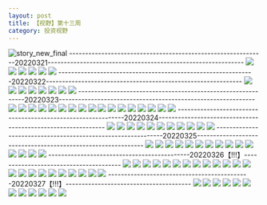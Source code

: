 ```yaml
---
layout: post
title: 【视野】第十三周
category: 投资视野
---
```

![story_new_final](http://rdr022gcy.hd-bkt.clouddn.com/img/story_new_final_0322.png)
-------------------------------------------------------------20220321-------------------------------------------------------------
![](http://rdr022gcy.hd-bkt.clouddn.com/img/factors-0321-2.PNG)
![](http://rdr022gcy.hd-bkt.clouddn.com/img/factors-0321-1.PNG)
![](http://rdr022gcy.hd-bkt.clouddn.com/img/factors-0321-3.png)
![](http://rdr022gcy.hd-bkt.clouddn.com/img/factors-0321-4.png)
![](http://rdr022gcy.hd-bkt.clouddn.com/img/factors-0321-5.png)
![](http://rdr022gcy.hd-bkt.clouddn.com/img/factors-0321-6.png)
-------------------------------------------------------------20220322-------------------------------------------------------------
![](http://rdr022gcy.hd-bkt.clouddn.com/img/factors-0322-1.png)
![](http://rdr022gcy.hd-bkt.clouddn.com/img/factors-0322-2.png)
![](http://rdr022gcy.hd-bkt.clouddn.com/img/factors-0322-3.png)
![](http://rdr022gcy.hd-bkt.clouddn.com/img/factors-0322-4.png)
![](http://rdr022gcy.hd-bkt.clouddn.com/img/factors-0322-5.png)
![](http://rdr022gcy.hd-bkt.clouddn.com/img/factors-0322-6.png)
![](http://rdr022gcy.hd-bkt.clouddn.com/img/factors-0322-7.png)
![](http://rdr022gcy.hd-bkt.clouddn.com/img/factors-0322-8.png)
-------------------------------------------------------------20220323-------------------------------------------------------------
![](http://rdr022gcy.hd-bkt.clouddn.com/img/factors-220323-1.png)
![](http://rdr022gcy.hd-bkt.clouddn.com/img/factors-220323-2.png)
![](http://rdr022gcy.hd-bkt.clouddn.com/img/factors-220323-3.png)
![](http://rdr022gcy.hd-bkt.clouddn.com/img/factors-220323-4.png)
![](http://rdr022gcy.hd-bkt.clouddn.com/img/factors-220323-5.png)
![](http://rdr022gcy.hd-bkt.clouddn.com/img/factors-220323-6.png)
![](http://rdr022gcy.hd-bkt.clouddn.com/img/factors-220323-7.png)
![](http://rdr022gcy.hd-bkt.clouddn.com/img/factors-220323-8.png)
![](http://rdr022gcy.hd-bkt.clouddn.com/img/factors-220323-9.png)
![](http://rdr022gcy.hd-bkt.clouddn.com/img/factors-220323-10.png)
![](http://rdr022gcy.hd-bkt.clouddn.com/img/factors-220323-11.png)
![](http://rdr022gcy.hd-bkt.clouddn.com/img/factors-220323-12.png)
![](http://rdr022gcy.hd-bkt.clouddn.com/img/factors-220323-13.png)
![](http://rdr022gcy.hd-bkt.clouddn.com/img/factors-220323-14.png)
![](http://rdr022gcy.hd-bkt.clouddn.com/img/factors-220323-15.png)
![](http://rdr022gcy.hd-bkt.clouddn.com/img/factors-220323-16.png)
![](http://rdr022gcy.hd-bkt.clouddn.com/img/factors-220323-17.png)
-------------------------------------------------------------20220324-------------------------------------------------------------
![](http://rdr022gcy.hd-bkt.clouddn.com/img/factors-220325-1.png)
![](http://rdr022gcy.hd-bkt.clouddn.com/img/factors-220324-2.png)
![](http://rdr022gcy.hd-bkt.clouddn.com/img/factors-220324-3.png)
![](http://rdr022gcy.hd-bkt.clouddn.com/img/factors-220324-4.png)
![](http://rdr022gcy.hd-bkt.clouddn.com/img/factors-220324-5.png)
![](http://rdr022gcy.hd-bkt.clouddn.com/img/factors-220324-6.png)
![](http://rdr022gcy.hd-bkt.clouddn.com/img/factors-220324-7.png)
![](http://rdr022gcy.hd-bkt.clouddn.com/img/factors-220324-8.png)
![](http://rdr022gcy.hd-bkt.clouddn.com/img/factors-220324-9.png)
![](http://rdr022gcy.hd-bkt.clouddn.com/img/factors-220324-10.png)
![](http://rdr022gcy.hd-bkt.clouddn.com/img/factors-220324-11.png)
-------------------------------------------------------------20220325-------------------------------------------------------------
![](http://rdr022gcy.hd-bkt.clouddn.com/img/factors-220325-new-1.png)
![](http://rdr022gcy.hd-bkt.clouddn.com/img/factors-220325-new-2.png)
![](http://rdr022gcy.hd-bkt.clouddn.com/img/factors-220325-new-3.png)
![](http://rdr022gcy.hd-bkt.clouddn.com/img/factors-220325-new-4.png)
![](http://rdr022gcy.hd-bkt.clouddn.com/img/factors-220325-new-5.png)
![](http://rdr022gcy.hd-bkt.clouddn.com/img/factors-220325-new-6.png)
![](http://rdr022gcy.hd-bkt.clouddn.com/img/factors-220325-new-7.png)
![](http://rdr022gcy.hd-bkt.clouddn.com/img/factors-220325-new-8.png)
![](http://rdr022gcy.hd-bkt.clouddn.com/img/factors-220325-new-9.png)
![](http://rdr022gcy.hd-bkt.clouddn.com/img/factors-220325-new-10.png)
![](http://rdr022gcy.hd-bkt.clouddn.com/img/factors-220325-new-11.png)
![](http://rdr022gcy.hd-bkt.clouddn.com/img/factors-220325-new-12.png)
![](http://rdr022gcy.hd-bkt.clouddn.com/img/factors-220325-new-13.png)
![](http://rdr022gcy.hd-bkt.clouddn.com/img/factors-220325-new-14.png)
![](http://rdr022gcy.hd-bkt.clouddn.com/img/factors-220325-new-15.png)
--------------------------------------------20220326【!!!】---------------------------------------
![](http://rdr022gcy.hd-bkt.clouddn.com/img/factors-220326-1.png)
![](http://rdr022gcy.hd-bkt.clouddn.com/img/factors-220326-2.png)
![](http://rdr022gcy.hd-bkt.clouddn.com/img/factors-220326-3.png)
![](http://rdr022gcy.hd-bkt.clouddn.com/img/factors-220326-4.png)
![](http://rdr022gcy.hd-bkt.clouddn.com/img/factors-220326-5.png)
![](http://rdr022gcy.hd-bkt.clouddn.com/img/factors-220326-6.png)
![](http://rdr022gcy.hd-bkt.clouddn.com/img/factors-220326-7.png)
![](http://rdr022gcy.hd-bkt.clouddn.com/img/factors-220326-8.png)
![](http://rdr022gcy.hd-bkt.clouddn.com/img/factors-220326-9.png)
![](http://rdr022gcy.hd-bkt.clouddn.com/img/factors-220326-10.png)
![](http://rdr022gcy.hd-bkt.clouddn.com/img/factors-220326-11.png)
![](http://rdr022gcy.hd-bkt.clouddn.com/img/factors-220326-12.png)
![](http://rdr022gcy.hd-bkt.clouddn.com/img/factors-220326-13.png)
![](http://rdr022gcy.hd-bkt.clouddn.com/img/factors-220326-14.png)
![](http://rdr022gcy.hd-bkt.clouddn.com/img/factors-220326-15.png)
![](http://rdr022gcy.hd-bkt.clouddn.com/img/factors-220326-16.png)
![](http://rdr022gcy.hd-bkt.clouddn.com/img/factors-220326-17.png)
![](http://rdr022gcy.hd-bkt.clouddn.com/img/factors-220326-18.png)
![](http://rdr022gcy.hd-bkt.clouddn.com/img/factors-220326-19.png)
![](http://rdr022gcy.hd-bkt.clouddn.com/img/factors-220326-20.png)
![](http://rdr022gcy.hd-bkt.clouddn.com/img/factors-220326-21.png)
![](http://rdr022gcy.hd-bkt.clouddn.com/img/factors-220326-22.png)
![](http://rdr022gcy.hd-bkt.clouddn.com/img/factors-220326-23.png)
--------------------------------------------20220327【!!!】---------------------------------------
![](http://rdr022gcy.hd-bkt.clouddn.com/img/factors-220327-1.png)
![](http://rdr022gcy.hd-bkt.clouddn.com/img/factors-220327-2.png)
![](http://rdr022gcy.hd-bkt.clouddn.com/img/factors-220327-3.png)
![](http://rdr022gcy.hd-bkt.clouddn.com/img/factors-220327-4.png)
![](http://rdr022gcy.hd-bkt.clouddn.com/img/factors-220327-5.png)
![](http://rdr022gcy.hd-bkt.clouddn.com/img/factors-220327-6.png)
![](http://rdr022gcy.hd-bkt.clouddn.com/img/factors-220327-7.png)
![](http://rdr022gcy.hd-bkt.clouddn.com/img/factors-220327-8.png)
![](http://rdr022gcy.hd-bkt.clouddn.com/img/factors-220327-9.png)
![](http://rdr022gcy.hd-bkt.clouddn.com/img/factors-220327-10.png)
![](http://rdr022gcy.hd-bkt.clouddn.com/img/factors-220327-11.png)
![](http://rdr022gcy.hd-bkt.clouddn.com/img/factors-220327-12.png)

  




